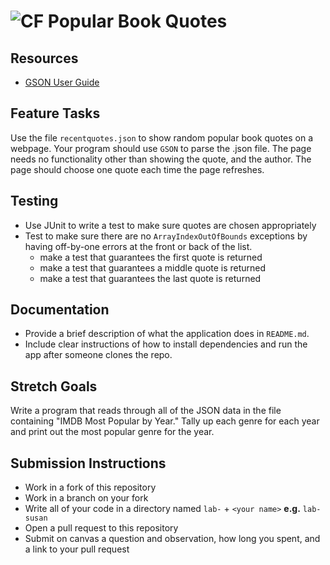 # ![CF](http://i.imgur.com/7v5ASc8.png) Popular Book Quotes

## Resources  
* [GSON User Guide](https://github.com/google/gson/blob/master/UserGuide.md)

## Feature Tasks
Use the file `recentquotes.json` to show random popular book quotes on a webpage.
Your program should use `GSON` to parse the .json file. The page needs no
functionality other than showing the quote, and the author. The page should
choose one quote each time the page refreshes.
  
## Testing  
* Use JUnit to write a test to make sure quotes are chosen appropriately
* Test to make sure there are no `ArrayIndexOutOfBounds` exceptions by having
  off-by-one errors at the front or back of the list.
  * make a test that guarantees the first quote is returned
  * make a test that guarantees a middle quote is returned
  * make a test that guarantees the last quote is returned

## Documentation
* Provide a brief description of what the application does in `README.md`.
* Include clear instructions of how to install dependencies and run the
  app after someone clones the repo.

## Stretch Goals
Write a program that reads through all of the JSON data in the file containing
"IMDB Most Popular by Year." Tally up each genre for each year and print out
the most popular genre for the year.

## Submission Instructions
* Work in a fork of this repository
* Work in a branch on your fork
* Write all of your code in a directory named `lab-` + `<your name>` **e.g.** `lab-susan`
* Open a pull request to this repository
* Submit on canvas a question and observation, how long you spent, and a link to
  your pull request

